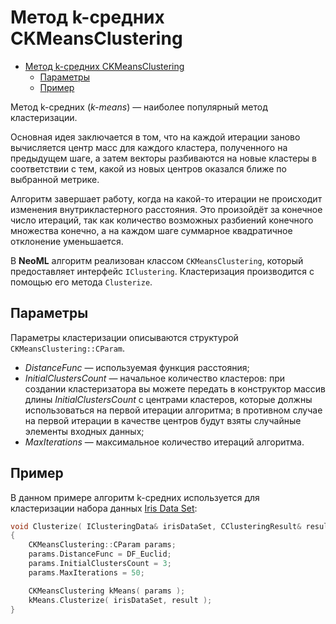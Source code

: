 # Метод k-средних CKMeansClustering

<!-- TOC -->

- [Метод k-средних CKMeansClustering](#метод-k-средних-ckmeansclustering)
	- [Параметры](#параметры)
	- [Пример](#пример)

<!-- /TOC -->

Метод k-средних (*k-means*) — наиболее популярный метод кластеризации.

Основная идея заключается в том, что на каждой итерации заново вычисляется центр масс для каждого кластера, полученного на предыдущем шаге, а затем векторы разбиваются на новые кластеры в соответствии с тем,
какой из новых центров оказался ближе по выбранной метрике. 

Алгоритм завершает работу, когда на какой-то итерации не происходит изменения внутрикластерного расстояния. Это произойдёт за конечное число итераций, так как количество возможных разбиений конечного множества конечно, а на каждом шаге суммарное квадратичное отклонение уменьшается.

В **NeoML** алгоритм реализован классом `CKMeansClustering`, который предоставляет интерфейс `IClustering`. Кластеризация производится с помощью его метода `Clusterize`.

## Параметры

Параметры кластеризации описываются структурой `CKMeansClustering::CParam`.

- *DistanceFunc* — используемая функция расстояния;
- *InitialClustersCount* — начальное количество кластеров: при создании кластеризатора вы можете передать в конструктор массив длины *InitialClustersCount* с центрами кластеров, которые должны использоваться на первой итерации алгоритма; в противном случае на первой итерации в качестве центров будут взяты случайные элементы входных данных;
- *MaxIterations* — максимальное количество итераций алгоритма.

## Пример

В данном примере алгоритм k-средних используется для кластеризации набора данных [Iris Data Set](http://archive.ics.uci.edu/ml/datasets/Iris):

```c++
void Clusterize( IClusteringData& irisDataSet, CClusteringResult& result )
{
	CKMeansClustering::CParam params;
	params.DistanceFunc = DF_Euclid;
	params.InitialClustersCount = 3;
	params.MaxIterations = 50;

	CKMeansClustering kMeans( params );
	kMeans.Clusterize( irisDataSet, result );
}
```